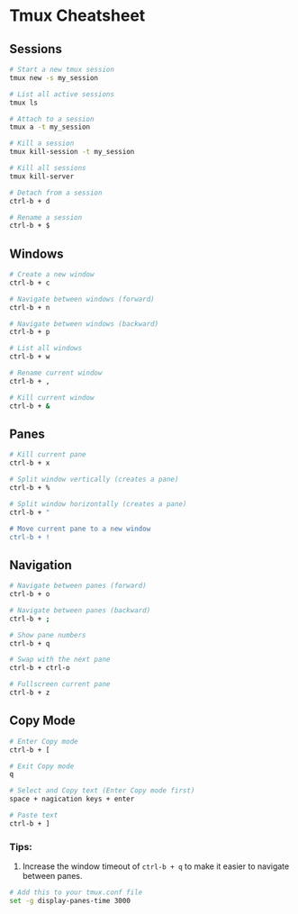 # Tmux Cheatsheet

## Sessions

```sh
# Start a new tmux session
tmux new -s my_session

# List all active sessions
tmux ls

# Attach to a session
tmux a -t my_session

# Kill a session
tmux kill-session -t my_session

# Kill all sessions
tmux kill-server

# Detach from a session
ctrl-b + d

# Rename a session
ctrl-b + $
```

## Windows

```sh
# Create a new window
ctrl-b + c

# Navigate between windows (forward)
ctrl-b + n

# Navigate between windows (backward)
ctrl-b + p

# List all windows
ctrl-b + w

# Rename current window
ctrl-b + ,

# Kill current window
ctrl-b + &
```

## Panes

```sh
# Kill current pane
ctrl-b + x

# Split window vertically (creates a pane)
ctrl-b + %

# Split window horizontally (creates a pane)
ctrl-b + "

# Move current pane to a new window
ctrl-b + !
```

## Navigation

```sh
# Navigate between panes (forward)
ctrl-b + o

# Navigate between panes (backward)
ctrl-b + ;

# Show pane numbers
ctrl-b + q

# Swap with the next pane
ctrl-b + ctrl-o

# Fullscreen current pane
ctrl-b + z
```

## Copy Mode

```sh
# Enter Copy mode
ctrl-b + [

# Exit Copy mode
q

# Select and Copy text (Enter Copy mode first)
space + nagication keys + enter

# Paste text
ctrl-b + ]
```

### Tips:

1. Increase the window timeout of `ctrl-b + q` to make it easier to navigate between panes.

```sh
# Add this to your tmux.conf file
set -g display-panes-time 3000
```
